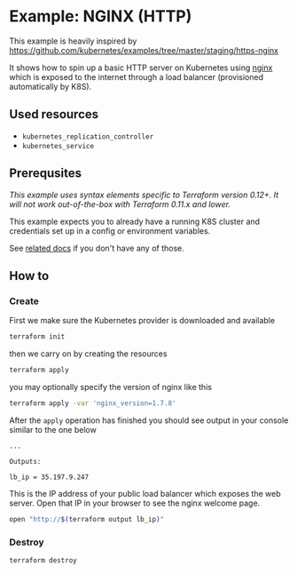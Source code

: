 # Example: NGINX (HTTP)

This example is heavily inspired by https://github.com/kubernetes/examples/tree/master/staging/https-nginx

It shows how to spin up a basic HTTP server on Kubernetes using [nginx](https://www.nginx.com)
which is exposed to the internet through a load balancer (provisioned automatically by K8S).

## Used resources

 - `kubernetes_replication_controller`
 - `kubernetes_service`

## Prerequsites

*This example uses syntax elements specific to Terraform version 0.12+.
It will not work out-of-the-box with Terraform 0.11.x and lower.*

This example expects you to already have a running K8S cluster
and credentials set up in a config or environment variables.

See [related docs](../google-gke-cluster/README.md) if you don't have any of those.

## How to

### Create

First we make sure the Kubernetes provider is downloaded and available

```sh
terraform init
```

then we carry on by creating the resources

```sh
terraform apply
```

you may optionally specify the version of nginx like this

```sh
terraform apply -var 'nginx_version=1.7.8'
```

After the `apply` operation has finished you should see output
in your console similar to the one below

```
...

Outputs:

lb_ip = 35.197.9.247
```

This is the IP address of your public load balancer
which exposes the web server. Open that IP in your
browser to see the nginx welcome page.

```sh
open "http://$(terraform output lb_ip)"
```

### Destroy

```
terraform destroy
```
